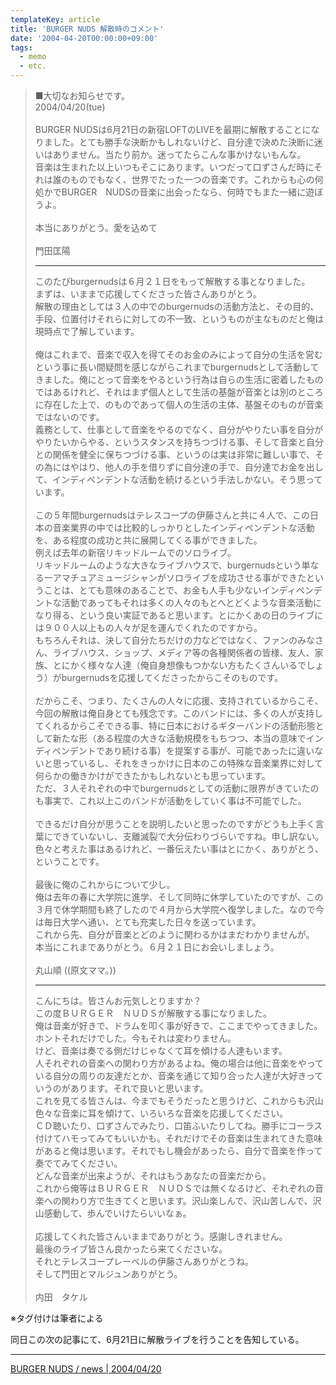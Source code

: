 ```yaml
---
templateKey: article
title: 'BURGER NUDS 解散時のコメント'
date: '2004-04-20T00:00:00+09:00'
tags:
  - memo
  - etc.
---
```

> ■大切なお知らせです。<br>
> 2004/04/20(tue)<br>
> <br>
> BURGER NUDSは6月21日の新宿LOFTのLIVEを最期に解散することになりました。とても勝手な決断かもしれないけど、自分達で決めた決断に迷いはありません。当たり前か。迷ってたらこんな事かけないもんな。<br>
> 音楽は生まれた以上いつもそこにあります。いつだって口ずさんだ時にそれは誰のものでもなく、世界でたった一つの音楽です。これからも心の何処かでBURGER　NUDSの音楽に出会ったなら、何時でもまた一緒に遊ぼうよ。<br>
> <br>
> 本当にありがとう。愛を込めて<br>
> <br>
> 門田匡陽
> 
> ---
>
> このたびburgernudsは６月２１日をもって解散する事となりました。<br>
> まずは、いままで応援してくださった皆さんありがとう。
> <br>
> 解散の理由としては３人の中でのburgernudsの活動方法と、その目的、手段、位置付けそれらに対しての不一致、というものが主なものだと俺は現時点で了解しています。<br>
> <br>
> 俺はこれまで、音楽で収入を得てそのお金のみによって自分の生活を営むという事に長い間疑問を感じながらこれまでburgernudsとして活動してきました。俺にとって音楽をやるという行為は自らの生活に密着したものではあるけれど、それはまず個人として生活の基盤が音楽とは別のところに存在した上で、のものであって個人の生活の主体、基盤そのものが音楽ではないのです。<br>
> 義務として、仕事として音楽をやるのでなく、自分がやりたい事を自分がやりたいからやる、というスタンスを持ちつづける事、そして音楽と自分との関係を健全に保ちつづける事、というのは実は非常に難しい事で、その為にはやはり、他人の手を借りずに自分達の手で、自分達でお金を出して、インディペンデントな活動を続けるという手法しかない。そう思っています。<br>
> <br>
> この５年間burgernudsはテレスコープの伊藤さんと共に４人で、この日本の音楽業界の中では比較的しっかりとしたインディペンデントな活動を、ある程度の成功と共に展開してくる事ができました。<br>
> 例えば去年の新宿リキッドルームでのソロライブ。<br>
> リキッドルームのような大きなライブハウスで、burgernudsという単なる一アマチュアミュージシャンがソロライブを成功させる事ができたということは、とても意味のあることで、お金も人手も少ないインディペンデントな活動であってもそれは多くの人々のもとへとどくような音楽活動になり得る、という良い実証であると思います。とにかくあの日のライブには９００人以上もの人々が足を運んでくれたのですから。<br>
> もちろんそれは、決して自分たちだけの力などではなく、ファンのみなさん、ライブハウス、ショップ、メディア等の各種関係者の皆様、友人、家族、とにかく様々な人達（俺自身想像もつかない方もたくさんいるでしょう）がburgernudsを応援してくださったからこそのものです。<br>
> <br>
> だからこそ、つまり、たくさんの人々に応援、支持されているからこそ、今回の解散は俺自身とても残念です。このバンドには、多くの人が支持してくれるからこそできる事、特に日本におけるギターバンドの活動形態として新たな形（ある程度の大きな活動規模をもちつつ、本当の意味でインディペンデントであり続ける事）を提案する事が、可能であったに違いないと思っているし、それをきっかけに日本のこの特殊な音楽業界に対して何らかの働きかけができたかもしれないとも思っています。<br>
> ただ、３人それぞれの中でburgernudsとしての活動に限界がきていたのも事実で、これ以上このバンドが活動をしていく事は不可能でした。<br>
> <br>
> できるだけ自分が思うことを説明したいと思ったのですがどうも上手く言葉にできていないし、支離滅裂で大分伝わりづらいですね。申し訳ない。<br>
> 色々と考えた事はあるけれど、一番伝えたい事はとにかく、ありがとう、ということです。<br>
> <br>
> 最後に俺のこれからについて少し。<br>
> 俺は去年の春に大学院に進学、そして同時に休学していたのですが、この３月で休学期間も終了したので４月から大学院へ復学しました。なので今は毎日大学へ通い、とても充実した日々を送っています。<br>
> これから先、自分が音楽とどのように関わるかはまだわかりませんが。<br>
> 本当にこれまでありがとう。６月２１日にお会いしましょう。<br>
> <br>
> 丸山順 ((原文ママ。))
> 
> ---
>
> こんにちは。皆さんお元気しとりますか？<br>
> この度ＢＵＲＧＥＲ　ＮＵＤＳが解散する事になりました。<br>
> 俺は音楽が好きで、ドラムを叩く事が好きで、ここまでやってきました。ホントそれだけでした。今もそれは変わりません。<br>
> けど、音楽は奏でる側だけじゃなくて耳を傾ける人達もいます。<br>
> 人それぞれの音楽への関わり方があるよね。俺の場合は他に音楽をやっている自分の周りの友達だとか、音楽を通じて知り合った人達が大好きっていうのがあります。それで良いと思います。<br>
> これを見てる皆さんは、今までもそうだったと思うけど、これからも沢山色々な音楽に耳を傾けて、いろいろな音楽を応援してください。<br>
> ＣＤ聴いたり、口ずさんでみたり、口笛ふいたりしてね。勝手にコーラス付けてハモってみてもいいかも。それだけでその音楽は生まれてきた意味があると俺は思います。それでもし機会があったら、自分で音楽を作って奏でてみてください。<br>
> どんな音楽が出来ようが、それはもうあなたの音楽だから。<br>
> これから俺等はＢＵＲＧＥＲ　ＮＵＤＳでは無くなるけど、それぞれの音楽への関わり方で生きてくと思います。沢山楽しんで、沢山苦しんで、沢山感動して、歩んでいけたらいいなぁ。<br>
> <br>
> 応援してくれた皆さんいままでありがとう。感謝しきれません。<br>
> 最後のライブ皆さん良かったら来てくださいな。<br>
> それとテレスコープレーベルの伊藤さんありがとうね。<br>
> そして門田とマルジュンありがとう。<br>
> <br>
> 内田　タケル

※タグ付けは筆者による

同日この次の記事にて、6月21日に解散ライブを行うことを告知している。

---

[BURGER NUDS / news | 2004/04/20](http://web.archive.org/web/20040607065110/http://burgernuds.com/cgi-bin/01_news/news.cgi)
